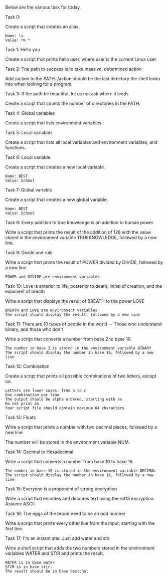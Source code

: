 Below are the various task for today.

Task 0: <o>

Create a script that creates an alias.

    Name: ls
    Value: rm *

Task 1: Hello you

Create a script that prints hello user, where user is the current Linux user.

Task 2: The path to success is to take massive, determined action 

Add /action to the PATH. /action should be the last directory the shell looks into when looking for a program.

Task 3:  If the path be beautiful, let us not ask where it leads 

Create a script that counts the number of directories in the PATH.

Task 4: Global variables 

Create a script that lists environment variables.

Task 5: Local variables

Create a script that lists all local variables and environment variables, and functions.

Task 6: Local variable

Create a script that creates a new local variable.

    Name: BEST
    Value: School

Task 7: Global variable

Create a script that creates a new global variable.

    Name: BEST
    Value: School

Task 8: Every addition to true knowledge is an addition to human power

Write a script that prints the result of the addition of 128 with the value stored in the environment variable TRUEKNOWLEDGE, followed by a new line.

Task 9:  Divide and rule

Write a script that prints the result of POWER divided by DIVIDE, followed by a new line.

    POWER and DIVIDE are environment variables

Task 10: Love is anterior to life, posterior to death, initial of creation, and the exponent of breath 

Write a script that displays the result of BREATH to the power LOVE

    BREATH and LOVE are environment variables
    The script should display the result, followed by a new line

Task 11: There are 10 types of people in the world -- Those who understand binary, and those who don't

Write a script that converts a number from base 2 to base 10.

    The number in base 2 is stored in the environment variable BINARY
    The script should display the number in base 10, followed by a new line

Task 12: Combination

Create a script that prints all possible combinations of two letters, except oo.

    Letters are lower cases, from a to z
    One combination per line
    The output should be alpha ordered, starting with aa
    Do not print oo
    Your script file should contain maximum 64 characters

Task 13: Floats

Write a script that prints a number with two decimal places, followed by a new line.

The number will be stored in the environment variable NUM.

Task 14: Decimal to Hexadecimal 

Write a script that converts a number from base 10 to base 16.

    The number in base 10 is stored in the environment variable DECIMAL
    The script should display the number in base 16, followed by a new line

Task 15: Everyone is a proponent of strong encryption 

Write a script that encodes and decodes text using the rot13 encryption. Assume ASCII.

Task 16: The eggs of the brood need to be an odd number 

Write a script that prints every other line from the input, starting with the first line.

Task 17: I'm an instant star. Just add water and stir. 

Write a shell script that adds the two numbers stored in the environment variables WATER and STIR and prints the result.

    WATER is in base water
    STIR is in base stir.
    The result should be in base bestchol

